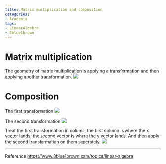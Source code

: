 ```yaml
---
title: Matrix multiplication and composition
categories:
- Academia
tags:
- LinearAlgebra
- 3blue1brown
---
```


# Matrix multiplication

The geometry of matrix multiplication is applying a transformation and then applying another transformation.
![](https://i.imgur.com/XmLukha.png)

# Composition

The first transformation
![](https://i.imgur.com/J1i92ij.png)

The second transformation
![](https://i.imgur.com/L8udqXf.png)

Treat the first transformation in column, the first column is where the x vector lands, the second vector is where the y vector lands. And then apply the second transformation on them seperately.
![](https://i.imgur.com/ApJahhF.png)



----
Reference
https://www.3blue1brown.com/topics/linear-algebra